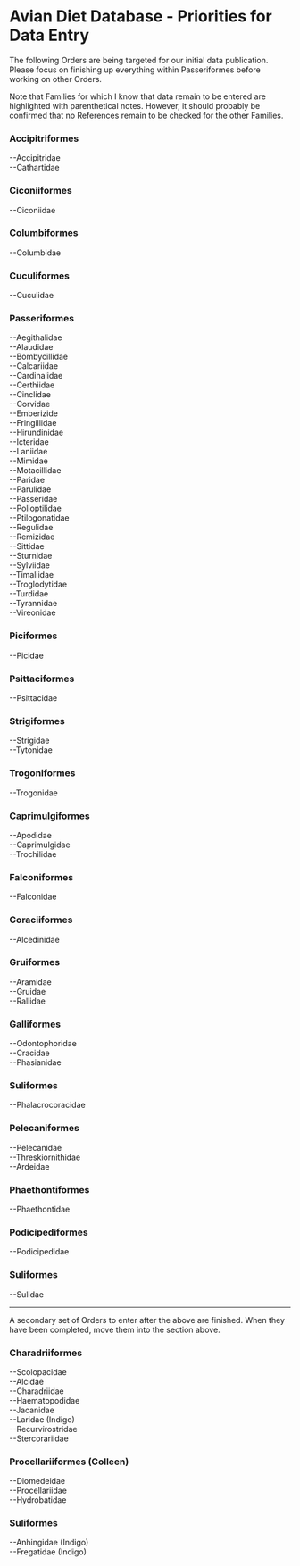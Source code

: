 Avian Diet Database - Priorities for Data Entry
===============================================

The following Orders are being targeted for our initial data publication. Please focus on 
finishing up everything within Passeriformes before working on other Orders.

Note that Families for which I know that data remain to be entered are highlighted with parenthetical notes. However, it should probably be confirmed that no References remain to be checked for the other Families.

### Accipitriformes  
--Accipitridae   
--Cathartidae    

### Ciconiiformes  
--Ciconiidae  

### Columbiformes  
--Columbidae

### Cuculiformes  
--Cuculidae   

### Passeriformes  
--Aegithalidae  
--Alaudidae  
--Bombycillidae  
--Calcariidae  
--Cardinalidae   
--Certhiidae  
--Cinclidae    
--Corvidae           
--Emberizide             
--Fringillidae          
--Hirundinidae            
--Icteridae           
--Laniidae              
--Mimidae         
--Motacillidae        
--Paridae  
--Parulidae  
--Passeridae            
--Polioptilidae  
--Ptilogonatidae  
--Regulidae  
--Remizidae    
--Sittidae  
--Sturnidae  
--Sylviidae  
--Timaliidae  
--Troglodytidae  
--Turdidae   
--Tyrannidae  
--Vireonidae   

### Piciformes  
--Picidae  

### Psittaciformes
--Psittacidae

### Strigiformes
--Strigidae   
--Tytonidae

### Trogoniformes  
--Trogonidae  

### Caprimulgiformes
--Apodidae  
--Caprimulgidae   
--Trochilidae  

### Falconiformes  
--Falconidae 

### Coraciiformes
--Alcedinidae

### Gruiformes  
--Aramidae  
--Gruidae     
--Rallidae  

### Galliformes  
--Odontophoridae  
--Cracidae   
--Phasianidae  

### Suliformes
--Phalacrocoracidae   

### Pelecaniformes
--Pelecanidae    
--Threskiornithidae  
--Ardeidae  

### Phaethontiformes
--Phaethontidae  

### Podicipediformes
--Podicipedidae  

### Suliformes
--Sulidae  

----------

A secondary set of Orders to enter after the above are finished. When they have been completed, move them into the section above.  
 
### Charadriiformes
--Scolopacidae  
--Alcidae  
--Charadriidae  
--Haematopodidae  
--Jacanidae  
--Laridae (Indigo)  
--Recurvirostridae  
--Stercorariidae   

### Procellariiformes (Colleen)  
--Diomedeidae  
--Procellariidae  
--Hydrobatidae  

### Suliformes
--Anhingidae (Indigo)   
--Fregatidae (Indigo)   
